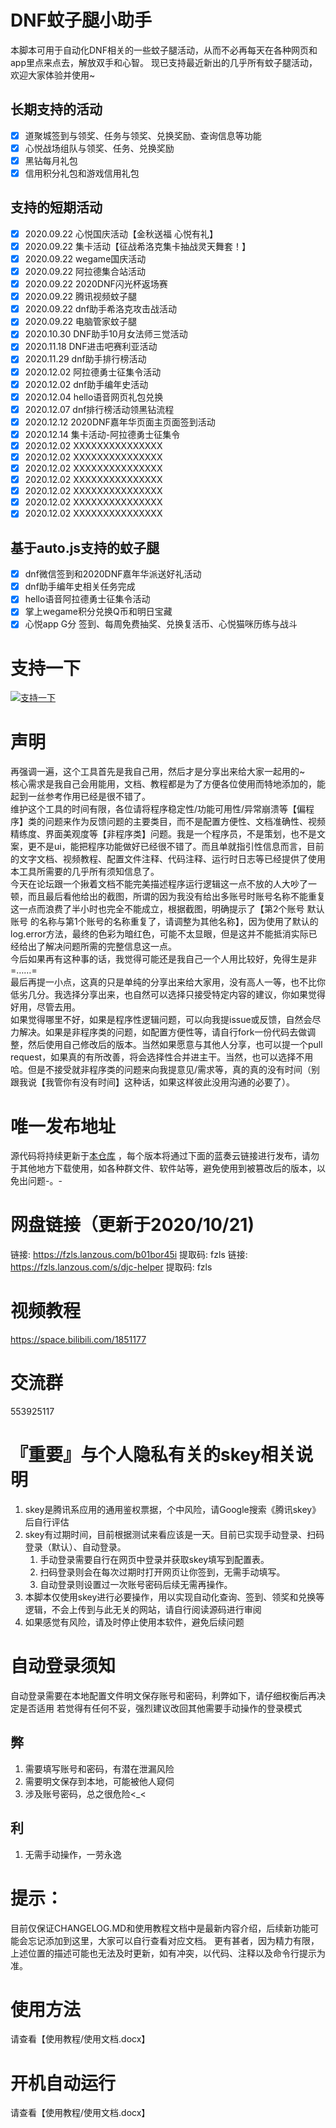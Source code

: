# DNF蚊子腿小助手
本脚本可用于自动化DNF相关的一些蚊子腿活动，从而不必再每天在各种网页和app里点来点去，解放双手和心智。
现已支持最近新出的几乎所有蚊子腿活动，欢迎大家体验并使用~

## 长期支持的活动
- [x] 道聚城签到与领奖、任务与领奖、兑换奖励、查询信息等功能
- [X] 心悦战场组队与领奖、任务、兑换奖励
- [X] 黑钻每月礼包
- [X] 信用积分礼包和游戏信用礼包

## 支持的短期活动
- [X] 2020.09.22 心悦国庆活动【金秋送福 心悦有礼】
- [X] 2020.09.22 集卡活动【征战希洛克集卡抽战灵天舞套！】
- [X] 2020.09.22 wegame国庆活动
- [X] 2020.09.22 阿拉德集合站活动
- [X] 2020.09.22 2020DNF闪光杯返场赛
- [X] 2020.09.22 腾讯视频蚊子腿
- [X] 2020.09.22 dnf助手希洛克攻击战活动
- [X] 2020.09.22 电脑管家蚊子腿
- [X] 2020.10.30 DNF助手10月女法师三觉活动
- [X] 2020.11.18 DNF进击吧赛利亚活动
- [X] 2020.11.29 dnf助手排行榜活动
- [X] 2020.12.02 阿拉德勇士征集令活动
- [X] 2020.12.02 dnf助手编年史活动
- [X] 2020.12.04 hello语音网页礼包兑换
- [X] 2020.12.07 dnf排行榜活动领黑钻流程
- [X] 2020.12.12 2020DNF嘉年华页面主页面签到活动
- [X] 2020.12.14 集卡活动-阿拉德勇士征集令
- [X] 2020.12.02 XXXXXXXXXXXXXXX
- [X] 2020.12.02 XXXXXXXXXXXXXXX
- [X] 2020.12.02 XXXXXXXXXXXXXXX
- [X] 2020.12.02 XXXXXXXXXXXXXXX
- [X] 2020.12.02 XXXXXXXXXXXXXXX
- [X] 2020.12.02 XXXXXXXXXXXXXXX
- [X] 2020.12.02 XXXXXXXXXXXXXXX

## 基于auto.js支持的蚊子腿
- [X] dnf微信签到和2020DNF嘉年华派送好礼活动
- [X] dnf助手编年史相关任务完成
- [X] hello语音阿拉德勇士征集令活动
- [X] 掌上wegame积分兑换Q币和明日宝藏
- [X] 心悦app G分 签到、每周免费抽奖、兑换复活币、心悦猫咪历练与战斗

# 支持一下
[![支持一下](https://s3.ax1x.com/2020/12/16/r1yWZT.png)](https://imgchr.com/i/r1yWZT)

# 声明
再强调一遍，这个工具首先是我自己用，然后才是分享出来给大家一起用的~<br>
核心需求是我自己会用能用，文档、教程都是为了方便各位使用而特地添加的，能起到一丝参考作用已经是很不错了。<br>
维护这个工具的时间有限，各位请将程序稳定性/功能可用性/异常崩溃等【偏程序】类的问题来作为反馈问题的主要类目，而不是配置方便性、文档准确性、视频精练度、界面美观度等【非程序类】问题。我是一个程序员，不是策划，也不是文案，更不是ui，能把程序功能做好已经很不错了。而且单就指引性信息而言，目前的文字文档、视频教程、配置文件注释、代码注释、运行时日志等已经提供了使用本工具所需要的几乎所有须知信息了。<br>
今天在论坛跟一个揪着文档不能完美描述程序运行逻辑这一点不放的人大吵了一顿，而且最后看他给出的截图，所谓的因为我没有给出多账号时账号名称不能重复这一点而浪费了半小时也完全不能成立，根据截图，明确提示了【第2个账号 默认账号 的名称与第1个账号的名称重复了，请调整为其他名称】，因为使用了默认的log.error方法，最终的色彩为暗红色，可能不太显眼，但是这并不能抵消实际已经给出了解决问题所需的完整信息这一点。<br>
今后如果再有这种事的话，我觉得可能还是我自己一个人用比较好，免得生是非=……=<br>
最后再提一小点，这真的只是单纯的分享出来给大家用，没有高人一等，也不比你低劣几分。我选择分享出来，也自然可以选择只接受特定内容的建议，你如果觉得好用，尽管去用。<br>
如果觉得哪里不好，如果是程序性逻辑问题，可以向我提issue或反馈，自然会尽力解决。如果是非程序类的问题，如配置方便性等，请自行fork一份代码去做调整，然后使用自己修改后的版本。当然如果愿意与其他人分享，也可以提一个pull request，如果真的有所改善，将会选择性合并进主干。当然，也可以选择不用哈。但是不接受就非程序类的问题来向我提意见/需求等，真的真的没有时间（别跟我说【我管你有没有时间】这种话，如果这样彼此没用沟通的必要了）。

# 唯一发布地址
源代码将持续更新于[本仓库](https://github.com/fzls/djc_helper) ，每个版本将通过下面的蓝奏云链接进行发布，请勿于其他地方下载使用，如各种群文件、软件站等，避免使用到被篡改后的版本，以免出问题-。-

# 网盘链接（更新于2020/10/21)
链接: https://fzls.lanzous.com/b01bor45i 提取码: fzls
链接: https://fzls.lanzous.com/s/djc-helper 提取码: fzls

# 视频教程
https://space.bilibili.com/1851177

# 交流群
553925117

# 『重要』与个人隐私有关的skey相关说明
1. skey是腾讯系应用的通用鉴权票据，个中风险，请Google搜索《腾讯skey》后自行评估
2. skey有过期时间，目前根据测试来看应该是一天。目前已实现手动登录、扫码登录（默认）、自动登录。
    1. 手动登录需要自行在网页中登录并获取skey填写到配置表。
    2. 扫码登录则会在每次过期时打开网页让你签到，无需手动填写。
    3. 自动登录则设置过一次账号密码后续无需再操作。
3. 本脚本仅使用skey进行必要操作，用以实现自动化查询、签到、领奖和兑换等逻辑，不会上传到与此无关的网站，请自行阅读源码进行审阅
4. 如果感觉有风险，请及时停止使用本软件，避免后续问题

# 自动登录须知
自动登录需要在本地配置文件明文保存账号和密码，利弊如下，请仔细权衡后再决定是否适用
若觉得有任何不妥，强烈建议改回其他需要手动操作的登录模式

## 弊
1. 需要填写账号和密码，有潜在泄漏风险
2. 需要明文保存到本地，可能被他人窥伺
3. 涉及账号密码，总之很危险<_<

## 利
1. 无需手动操作，一劳永逸

# 提示：
目前仅保证CHANGELOG.MD和使用教程文档中是最新内容介绍，后续新功能可能会忘记添加到这里，大家可以自行查看对应文档。
更有甚者，因为精力有限，上述位置的描述可能也无法及时更新，如有冲突，以代码、注释以及命令行提示为准。

# 使用方法
请查看【使用教程/使用文档.docx】

# 开机自动运行
请查看【使用教程/使用文档.docx】
